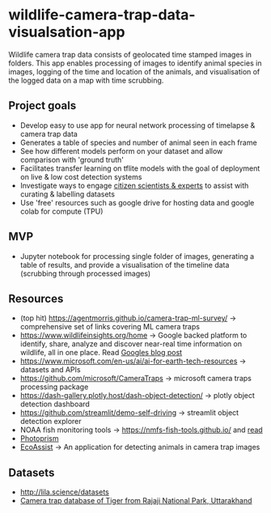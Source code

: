 # wildlife-camera-trap-data-visualsation-app
Wildlife camera trap data consists of geolocated time stamped images in folders. This app enables processing of images to identify animal species in images, logging of the time and location of the animals, and visualisation of the logged data on a map with time scrubbing. 

## Project goals
* Develop easy to use app for neural network processing of timelapse & camera trap data
* Generates a table of species and number of animal seen in each frame
* See how different models perform on your dataset and allow comparison with 'ground truth'
* Facilitates transfer learning on tflite models with the goal of deployment on live & low cost detection systems 
* Investigate ways to engage [citizen scientists & experts](https://besjournals.onlinelibrary.wiley.com/doi/10.1111/2041-210X.13099) to assist with curating & labelling datasets
* Use 'free' resources such as google drive for hosting data and google colab for compute (TPU)

## MVP
* Jupyter notebook for processing single folder of images, generating a table of results, and provide a visualisation of the timeline data (scrubbing through processed images)

## Resources
* (top hit) https://agentmorris.github.io/camera-trap-ml-survey/ -> comprehensive set of links covering ML camera traps
* https://www.wildlifeinsights.org/home -> Google backed platform to identify, share, analyze and discover near-real time information on wildlife, all in one place. Read [Googles blog post](https://blog.google/products/earth/ai-finds-where-the-wild-things-are/)
* https://www.microsoft.com/en-us/ai/ai-for-earth-tech-resources -> datasets and APIs
* https://github.com/microsoft/CameraTraps -> microsoft camera traps processing package
* https://dash-gallery.plotly.host/dash-object-detection/ -> plotly object detection dashboard
* https://github.com/streamlit/demo-self-driving -> streamlit object detection explorer
* NOAA fish monitoring tools -> https://nmfs-fish-tools.github.io/ and [read](http://www.viametoolkit.org/wp-content/uploads/2016/09/VIAME-overview-web.pdf?utm_campaign=The%20Batch&utm_source=hs_email&utm_medium=email&utm_content=79366324&_hsenc=p2ANqtz-_I6w5gBfe6po6ckmFgZJSOuCD8gLwy2UcSnN0W6xlZ6LC1xOP6mYP4LuOcoRNzd5he_M5DFmt-9uXfr-RsyL0G3sM6EA&_hsmi=79366324)
* [Photoprism](https://github.com/photoprism/photoprism)
* [EcoAssist](https://github.com/PetervanLunteren/EcoAssist) -> An application for detecting animals in camera trap images

## Datasets
* http://lila.science/datasets
* [Camera trap database of Tiger from Rajaji National Park, Uttarakhand](https://www.gbif.org/dataset/e61455a4-352d-4c55-83ea-dbca254e3b29)
